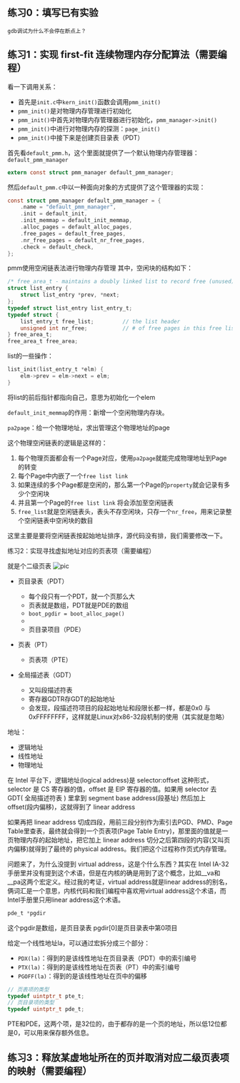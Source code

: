 ## 练习0：填写已有实验
    gdb调试为什么不会停在断点上？
    
## 练习1：实现 first-fit 连续物理内存分配算法（需要编程）

看一下调用关系：
- 首先是`init.c`中`kern_init()`函数会调用`pmm_init()`
- `pmm_init()`是对物理内存管理进行初始化
- `pmm_init()`中首先对物理内存管理器进行初始化，`pmm_manager->init()`
- `pmm_init()`中进行对物理内存的探测：`page_init()`
- `pmm_init()`中接下来是创建页目录表（PDT）


首先看`default_pmm.h`，这个里面就提供了一个默认物理内存管理器：`default_pmm_manager`
```c
extern const struct pmm_manager default_pmm_manager;
```
然后`default_pmm.c`中以一种面向对象的方式提供了这个管理器的实现：
```c
const struct pmm_manager default_pmm_manager = {
    .name = "default_pmm_manager",
    .init = default_init,
    .init_memmap = default_init_memmap,
    .alloc_pages = default_alloc_pages,
    .free_pages = default_free_pages,
    .nr_free_pages = default_nr_free_pages,
    .check = default_check,
};
```

pmm使用空闲链表法进行物理内存管理
其中，空闲块的结构如下：
```c
/* free_area_t - maintains a doubly linked list to record free (unused) pages */
struct list_entry {
    struct list_entry *prev, *next;
};
typedef struct list_entry list_entry_t;
typedef struct {
    list_entry_t free_list;         // the list header
    unsigned int nr_free;           // # of free pages in this free list
} free_area_t;
free_area_t free_area;
```

list的一些操作：
```c
list_init(list_entry_t *elm) {
    elm->prev = elm->next = elm;
}
```
将list的前后指针都指向自己，意思为初始化一个elem
 
`default_init_memmap`的作用：新增一个空闲物理内存块。


`pa2page`：给一个物理地址，求出管理这个物理地址的page


这个物理空闲链表的逻辑是这样的：
1. 每个物理页面都会有一个Page对应，使用`pa2page`就能完成物理地址到Page的转变
2. 每个Page中内嵌了一个`free list link`
3. 如果连续的多个Page都是空闲的，那么第一个Page的`property`就会记录有多少个空闲块
4. 并且第一个Page的`free list link` 将会添加至空闲链表
5. `free_list`就是空闲链表头，表头不存空闲块，只存一个`nr_free`，用来记录整个空闲链表中空闲块的数目


这里主要是要将空闲链表按起始地址排序，源代码没有排，我们需要修改一下。


练习2：实现寻找虚拟地址对应的页表项（需要编程）

就是个二级页表
![pic](https://img-blog.csdnimg.cn/img_convert/b184e33db8c42f78c5cebe10160092c1.png)

- 页目录表（PDT）
    - 每个段只有一个PDT，就一个页那么大
    - 页表就是数组，PDT就是PDE的数组
    - `boot_pgdir = boot_alloc_page()`
    - 
    - 页目录项目（PDE）
- 页表（PT）
    - 页表项（PTE）

- 全局描述表（GDT）
    - 又叫段描述符表
    - 寄存器GDTR存GDT的起始地址
    - 会发现，段描述符项目的段起始地址和段限长都一样，都是0x0 与 0xFFFFFFFF，这样就是Linux对x86-32段机制的使用（其实就是忽略）

地址：
- 逻辑地址
- 线性地址
- 物理地址

在 Intel 平台下，逻辑地址(logical address)是 selector:offset 这种形式，selector 是 CS 寄存器的值，offset 是 EIP 寄存器的值。如果用 selector 去 GDT( 全局描述符表 ) 里拿到 segment base address(段基址) 然后加上 offset(段内偏移)，这就得到了 linear address

如果再把 linear address 切成四段，用前三段分别作为索引去PGD、PMD、Page Table里查表，最终就会得到一个页表项(Page Table Entry)，那里面的值就是一页物理内存的起始地址，把它加上 linear address 切分之后第四段的内容(又叫页内偏移)就得到了最终的 physical address。我们把这个过程称作页式内存管理。

问题来了，为什么没提到 virtual address，这是个什么东西？其实在 Intel IA-32 手册里并没有提到这个术语，但是在内核的确是用到了这个概念，比如__va和__pa这两个宏定义。经过我的考证，virtual address就是linear address的别名，俩词汇是一个意思，内核代码和我们编程中喜欢用virtual address这个术语，而Intel手册里只用linear address这个术语。

```c
pde_t *pgdir
```
这个pgdir是数组，是页目录表
pgdir[0]是页目录表中第0项目

给定一个线性地址la，可以通过宏拆分成三个部分：
- `PDX(la)`：得到的是该线性地址在页目录表（PDT）中的索引编号
- `PTX(la)`：得到的是该线性地址在页表（PT）中的索引编号
- `PGOFF(la)`：得到的是该线性地址在页中的偏移

```c
// 页表项的类型
typedef uintptr_t pte_t;  
// 页目录项的类型
typedef uintptr_t pde_t;
```

PTE和PDE，这两个项，是32位的，由于都存的是一个页的地址，所以低12位都是0，可以用来保存额外信息。

## 练习3：释放某虚地址所在的页并取消对应二级页表项的映射（需要编程）

